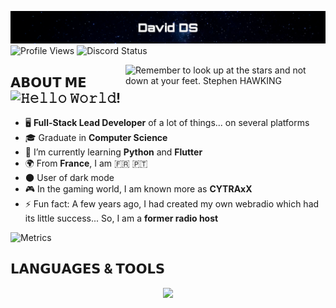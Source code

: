[![David DS](https://raw.githubusercontent.com/DavidDSfr/DavidDSfr/main/header.png)](https://davidds.fr/)
![Profile Views](https://komarev.com/ghpvc/?username=daviddsfr&style=flat-square&color=0d2550&label=VIEWS) ![Discord Status](https://dcbadge.vercel.app/api/shield/375592240350756868?style=flat-square&theme=discord-inverted&compact=true)

<img src="https://davidds.fr/img/look-up-shawking.png" width="320" align="right" alt="Remember to look up at the stars and not down at your feet. Stephen HAWKING">

## 𝗔𝗕𝗢𝗨𝗧 𝗠𝗘 ![𝙷𝚎𝚕𝚕𝚘 𝚆𝚘𝚛𝚕𝚍!](https://readme-typing-svg.demolab.com?font=Fira+Code&weight=600&pause=1000&color=3645AE&vCenter=true&height=36&lines=Hello+World!)

- 🖥️ **Full-Stack Lead Developer** of a lot of things... on several platforms
- 🎓 Graduate in **Computer Science**
- 🌱 I’m currently learning **Python** and **Flutter**
- 🌍 From **France**, I am 🇫🇷 🇵🇹
- 🌑 User of dark mode
- 🎮 In the gaming world, I am known more as **CYTRAxX**
- ⚡ Fun fact: A few years ago, I had created my own webradio which had its little success... So, I am a **former radio host**

![Metrics](https://metrics.lecoq.io/daviddsfr?template=classic&isocalendar=1&base=header%2C%20activity%2C%20community%2C%20repositories%2C%20metadata&base.indepth=false&base.hireable=false&base.skip=false&isocalendar=false&isocalendar.duration=half-year&config.timezone=Europe%2FParis)

## 𝗟𝗔𝗡𝗚𝗨𝗔𝗚𝗘𝗦 & 𝗧𝗢𝗢𝗟𝗦
<p align="center">
<img src="https://skillicons.dev/icons?i=git,github,gitlab,vscode,idea,vim,bash,linux,raspberrypi,docker,bots,lua,html,css,js,jquery,nodejs,bootstrap,php,symfony,mysql,sqlite,nginx,cloudflare,wordpress,androidstudio,java,kotlin,swift,postman,react,firebase,photoshop,ai,ae,au,xd,c,cpp,cs&perline=10" />
</p>
